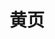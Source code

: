 # 黄页

<div id = "首"></div>
<script src = "../js/首.js"></script>

<div id = "黄页"></div>

<script src = "../js/yellow.js"></script>
<script src = "../js/黄页.js"></script>

